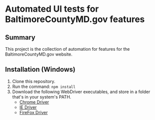 # Automated UI tests for BaltimoreCountyMD.gov features

## Summary

This project is the collection of automation for features for the BaltimoreCountyMD.gov website. 

## Installation (Windows)

1. Clone this repository.
1. Run the command: `npm install`
1. Download the following WebDriver executables, and store in a folder that's in your system's PATH.
    * [Chrome Driver](http://chromedriver.storage.googleapis.com/index.html)
	* [IE Driver](http://selenium-release.storage.googleapis.com/index.html)
	* [FireFox Driver](https://github.com/mozilla/geckodriver/releases/)